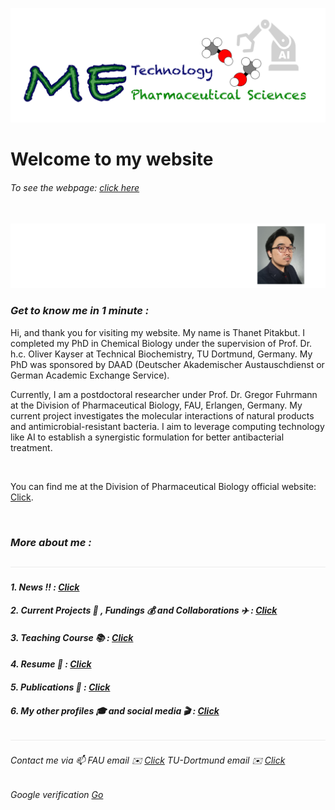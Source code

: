 ![](/images/cv-header.png)

# Welcome to my website
###### To see the webpage: [click here](https://thanetpi.github.io/biography/)

&nbsp;
![](/images/cv2024_foto2.png)
### *Get to know me in 1 minute :*

Hi, and thank you for visiting my website. My name is Thanet Pitakbut. I completed my PhD in Chemical Biology under the supervision of Prof. Dr. h.c. Oliver Kayser at Technical Biochemistry, TU Dortmund, Germany. My PhD was sponsored by DAAD (Deutscher Akademischer Austauschdienst or German Academic Exchange Service). 


Currently, I am a postdoctoral researcher under Prof. Dr. Gregor Fuhrmann at the Division of Pharmaceutical Biology, FAU, Erlangen, Germany. My current project investigates the molecular interactions of natural products and antimicrobial-resistant bacteria. I aim to leverage computing technology like AI to establish a synergistic formulation for better antibacterial treatment.

&nbsp;


You can find me at the Division of Pharmaceutical Biology official website: [Click](https://www.pharmbio.nat.fau.de/person/685/).

&nbsp;


### *More about me :* 
![](/images/line04.png)



#### *1. News ‼️ : [Click](/pages/0_page_under_construction.md)*


#### *2. Current Projects 🥼 , Fundings 💰 and Collaborations ✈️ : [Click](/pages/02_current_projects.md)*


#### *3. Teaching Course 📚 : [Click](/pages/3_teching.md)*


#### *4. Resume 📝 : [Click](/pages/4_resume.md)*


#### *5. Publications 🔬 : [Click](/0_page_under_construction.md)*


#### *6. My other profiles 🎓 and social media 🎬 : [Click](/pages/6_other_profiles.md)*


![](/images/line04.png)


###### *Contact me via 📫 FAU email ✉️ [Click](mailto:thanet.pitakbut@fau.de) TU-Dortmund email ✉️ [Click](mailto:thanet.pitakbut@fau.de)*
###### *Google verification [Go](/google2ab565fb0d6ca3a3.html)*



